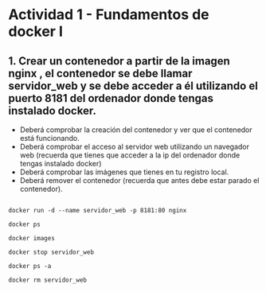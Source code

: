 # Actividad 1 - Fundamentos de docker I

## 1. Crear un contenedor a partir de la imagen nginx , el contenedor se debe llamar servidor_web y se debe acceder a él utilizando el puerto 8181 del ordenador donde tengas instalado docker.

- Deberá comprobar la creación  del contenedor y ver que el contenedor está funcionando.
- Deberá comprobar el acceso al servidor web utilizando un navegador web (recuerda que tienes que acceder a la ip del ordenador donde  tengas instalado docker)
- Deberá comprobar las imágenes que tienes en tu registro local.
- Deberá remover el contenedor (recuerda que antes debe estar parado el contenedor).


```

docker run -d --name servidor_web -p 8181:80 nginx 

docker ps

docker images

docker stop servidor_web

docker ps -a

docker rm servidor_web

```





